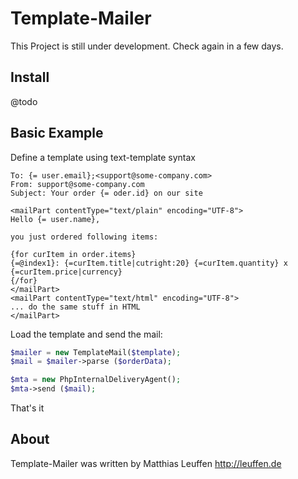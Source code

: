 # Template-Mailer

This Project is still under development. Check again in a few days.

## Install

@todo

## Basic Example
Define a template using text-template syntax

```
To: {= user.email};<support@some-company.com>
From: support@some-company.com
Subject: Your order {= oder.id} on our site

<mailPart contentType="text/plain" encoding="UTF-8">
Hello {= user.name},

you just ordered following items:

{for curItem in order.items}
{=@index1}: {=curItem.title|cutright:20} {=curItem.quantity} x {=curItem.price|currency}
{/for}
</mailPart>
<mailPart contentType="text/html" encoding="UTF-8">
... do the same stuff in HTML
</mailPart>
```

Load the template and send the mail:

```php
$mailer = new TemplateMail($template);
$mail = $mailer->parse ($orderData);

$mta = new PhpInternalDeliveryAgent();
$mta->send ($mail);

```
That's it


## About
Template-Mailer was written by Matthias Leuffen <http://leuffen.de>

